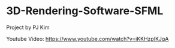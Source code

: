 # 3D-Rendering-Software-SFML
Project by PJ Kim

Youtube Video: https://www.youtube.com/watch?v=iKKHzpIKJgA
